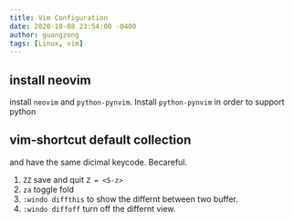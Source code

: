 ```yaml
---
title: Vim Configuration 
date: 2020-10-08 23:54:00 -0400
author: guangzong
tags: [Linux, vim]
---
```


## install neovim 
install `neovim` and `python-pynvim`.  Install `python-pynvim` in order to support python


## vim-shortcut default collection 


<Tab> and <C-i> have the same dicimal keycode. Becareful.

1. `ZZ` save and quit  `Z = <S-z>`
2. `za` toggle fold
3. `:windo diffthis` to show the differnt between two buffer.
4. `:windo diffoff` turn off the differnt view.

